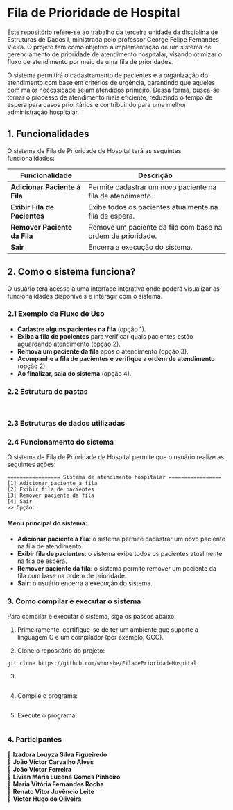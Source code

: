 # Fila de Prioridade de Hospital

Este repositório refere-se ao trabalho da terceira unidade da disciplina de Estruturas de Dados I, ministrada pelo professor George Felipe Fernandes Vieira. O projeto tem como objetivo a implementação de um sistema de gerenciamento de prioridade de atendimento hospitalar, visando otimizar o fluxo de atendimento por meio de uma fila de prioridades.

O sistema permitirá o cadastramento de pacientes e a organização do atendimento com base em critérios de urgência, garantindo que aqueles com maior necessidade sejam atendidos primeiro. Dessa forma, busca-se tornar o processo de atendimento mais eficiente, reduzindo o tempo de espera para casos prioritários e contribuindo para uma melhor administração hospitalar.

## 1. Funcionalidades

O sistema de Fila de Prioridade de Hospital terá as seguintes funcionalidades:

| Funcionalidade              | Descrição                                                   |  
|-----------------------------|-------------------------------------------------------------|  
| **Adicionar Paciente à Fila**   | Permite cadastrar um novo paciente na fila de atendimento. |  
| **Exibir Fila de Pacientes**    | Exibe todos os pacientes atualmente na fila de espera.     |  
| **Remover Paciente da Fila**    | Remove um paciente da fila com base na ordem de prioridade.|  
| **Sair**                        | Encerra a execução do sistema.

## 2. Como o sistema funciona?

O usuário terá acesso a uma interface interativa onde poderá visualizar as funcionalidades disponíveis e interagir com o sistema. 

### 2.1 Exemplo de Fluxo de Uso

- **Cadastre alguns pacientes na fila** (opção 1).  
- **Exiba a fila de pacientes** para verificar quais pacientes estão aguardando atendimento (opção 2).  
-  **Remova um paciente da fila** após o atendimento (opção 3).  
- **Acompanhe a fila de pacientes e verifique a ordem de atendimento** (opção 2).  
- **Ao finalizar, saia do sistema** (opção 4).  

### 2.2 Estrutura de pastas

```


```


### 2.3 Estruturas de dados utilizadas


### 2.4 Funcionamento do sistema

O sistema de Fila de Prioridade de Hospital permite que o usuário realize as seguintes ações:

```
================= Sistema de atendimento hospitalar ================= 
[1] Adicionar paciente à fila 
[2] Exibir fila de pacientes 
[3] Remover paciente da fila 
[4] Sair 
>> Opção: 

```
#### Menu principal do sistema:
- **Adicionar paciente à fila**: o sistema permite cadastrar um novo paciente na fila de atendimento.  
- **Exibir fila de pacientes**: o sistema exibe todos os pacientes atualmente na fila de espera.  
- **Remover paciente da fila**: o sistema permite remover um paciente da fila com base na ordem de prioridade.  
- **Sair**: o usuário encerra a execução do sistema.  

### 3. Como compilar e executar o sistema

Para compilar e executar o sistema, siga os passos abaixo:

1. Primeiramente, certifique-se de ter um ambiente que suporte a linguagem C e um compilador (por exemplo, GCC).
   
2. Clone o repositório do projeto:

```
git clone https://github.com/whorshe/FiladePrioridadeHospital
```

3. 
   
```

```

4. Compile o programa:

```

```

5. Execute o programa:
   
```

```

### 4. Participantes

🔹 **Izadora Louyza Silva Figueiredo**  
🔹 **João Victor Carvalho Alves**  
🔹 **João Victor Ferreira**  
🔹 **Lívian Maria Lucena Gomes Pinheiro**  
🔹 **Maria Vitória Fernandes Rocha**  
🔹 **Renato Vitor Juvêncio Leite**  
🔹 **Victor Hugo de Oliveira**
